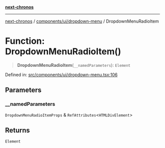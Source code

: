 [**next-chronos**](../../../../README.md)

***

[next-chronos](../../../../README.md) / [components/ui/dropdown-menu](../README.md) / DropdownMenuRadioItem

# Function: DropdownMenuRadioItem()

> **DropdownMenuRadioItem**(`__namedParameters`): `Element`

Defined in: [src/components/ui/dropdown-menu.tsx:106](https://github.com/Bababum95/next-chronos/blob/41860730c8dd12c16699269e1eee86402c8d1a9f/src/components/ui/dropdown-menu.tsx#L106)

## Parameters

### \_\_namedParameters

`DropdownMenuRadioItemProps` & `RefAttributes`\<`HTMLDivElement`\>

## Returns

`Element`
